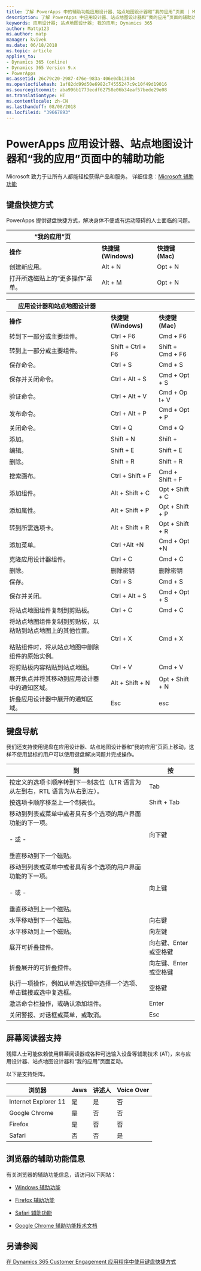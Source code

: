 ```yaml
---
title: 了解 PowerApps 中的辅助功能应用设计器、站点地图设计器和“我的应用”页面 | Microsoft Docs
description: 了解 PowerApps 中应用设计器、站点地图设计器和“我的应用”页面的辅助功能
keywords: 应用设计器; 站点地图设计器; 我的应用; Dynamics 365
author: Mattp123
ms.author: matp
manager: kvivek
ms.date: 06/18/2018
ms.topic: article
applies_to:
- Dynamics 365 (online)
- Dynamics 365 Version 9.x
- PowerApps
ms.assetid: 26c79c20-2987-476e-983a-406e0db13034
ms.openlocfilehash: 1af82dd99d50e6982c74555247c9c10f49d19016
ms.sourcegitcommit: aba996b1773ecdf62758e06b34eaf57bede29e08
ms.translationtype: HT
ms.contentlocale: zh-CN
ms.lasthandoff: 08/08/2018
ms.locfileid: "39667893"
---
```

# <a name="accessibility-in-powerapps-app-designer-site-map-designer-and-my-apps-page"></a>PowerApps 应用设计器、站点地图设计器和“我的应用”页面中的辅助功能

Microsoft 致力于让所有人都能轻松获得产品和服务。 详细信息：[Microsoft 辅助功能](http://www.microsoft.com/enable/default.aspx)  
  
  
## <a name="keyboard-shortcuts"></a>键盘快捷方式  
PowerApps 提供键盘快捷方式，解决身体不便或有运动障碍的人士面临的问题。  
  
|“我的应用”页|||  
|------------------|-|-|  
|**操作**|**快捷键 (Windows)**|**快捷键 (Mac)**|  
|创建新应用。|Alt + N|Opt + N|  
|打开所选磁贴上的“更多操作”菜单。|Alt + M|Opt + N|  


|应用设计器和站点地图设计器|||  
|----------------------------------------|-|-|  
|**操作**|**快捷键 (Windows)**|**快捷键 (Mac)**|  
|转到下一部分或主要组件。|Ctrl + F6|Cmd + F6|  
|转到上一部分或主要组件。|Shift + Ctrl + F6|Shift + Cmd + F6|  
|保存命令。|Ctrl + S|Cmd + S|  
|保存并关闭命令。|Ctrl + Alt + S|Cmd + Opt + S|  
|验证命令。|Ctrl + Alt + V|Cmd + Op t+ V|  
|发布命令。|Ctrl + Alt + P|Cmd + Opt + P|  
|关闭命令。|Ctrl + Q|Cmd + Q|  
|添加。|Shift + N|Shift +|  
|编辑。|Shift + E|Shift + E|  
|删除。|Shift + R|Shift + R|
|搜索画布。|Ctrl + Shift + F|Cmd + Shift + F|  
|添加组件。|Alt + Shift + C|Opt + Shift + C|  
|添加属性。|Alt + Shift + P|Opt + Shift + P|  
|转到所需选项卡。|Alt + Shift + R|Opt + Shift + R|  
|添加菜单。|Ctrl +Alt +N|Cmd + Opt +N|  
|克隆应用设计器组件。|Ctrl + C|Cmd + C|  
|删除。|删除密钥|删除密钥|  
|保存。|Ctrl + S|Cmd + S|  
|保存并关闭。|Ctrl + Alt + S|Cmd + Opt + S|  
|将站点地图组件复制到剪贴板。|Ctrl + C|Cmd + C|  
|将站点地图组件复制到剪贴板，以粘贴到站点地图上的其他位置。<br /><br /> 粘贴组件时，将从站点地图中删除组件的原始实例。|Ctrl + X|Cmd + X|  
|将剪贴板内容粘贴到站点地图。|Ctrl + V|Cmd + V|  
|展开焦点并将其移动到应用设计器中的通知区域。|Alt + Shift + N|Opt + Shift + N|  
|折叠应用设计器中展开的通知区域。|Esc|esc|  
  
## <a name="keyboard-navigation"></a>键盘导航  
 我们还支持使用键盘在应用设计器、站点地图设计器和“我的应用”页面上移动，这样不使用鼠标的用户可以使用键盘解决问题并完成操作。  
  
|到|按|  
|--------|-----------|  
|按定义的选项卡顺序转到下一制表位（LTR 语言为从左到右，RTL 语言为从右到左）。|Tab|  
|按选项卡顺序移至上一个制表位。|Shift + Tab|  
|移动到列表或菜单中或者具有多个选项的用户界面功能的下一项。<br /><br /> - 或 -<br /><br /> 垂直移动到下一个磁贴。|向下键|  
|移动到列表或菜单中或者具有多个选项的用户界面功能的下一项。<br /><br /> - 或 -<br /><br /> 垂直移动到上一个磁贴。|向上键|  
|水平移动到下一个磁贴。|向右键|  
|水平移动到上一个磁贴。|向左键|  
|展开可折叠控件。|向右键、Enter 或空格键|  
|折叠展开的可折叠控件。|向左键、Enter 或空格键|  
|执行一项操作，例如从单选按钮中选择一个选项、单击链接或选中复选框。|空格键|  
|激活命令栏操作，或确认添加组件。|Enter|  
|关闭警报、对话框或菜单，或取消。|Esc|  
  
## <a name="screen-reader-support"></a>屏幕阅读器支持  
 残障人士可能依赖使用屏幕阅读器或各种可选输入设备等辅助技术 (AT)，来与应用设计器、站点地图设计器和“我的应用”页面互动。  
  
 以下是支持矩阵。  
  
|浏览器|Jaws|讲述人|Voice Over|  
|-------------|----------|--------------|----------------|  
|Internet Explorer 11 |是|是|否|  
|Google Chrome |是|否|否|  
| Firefox |是|否|否|  
|Safari|否|否|是|  
  
## <a name="accessibility-info-for-browsers"></a>浏览器的辅助功能信息  
 有关浏览器的辅助功能信息，请访问以下网站：  
  
  
-   [Windows 辅助功能](http://www.microsoft.com/enable/products/ie9/default.aspx)  
  
-   [Firefox 辅助功能](http://support.mozilla.org/kb/accessibility-features-firefox-make-firefox-and-we?redirectlocale=en-US&redirectslug=accessibility)  
  
-   [Safari 辅助功能](http://www.apple.com/accessibility/)  
  
-   [Google Chrome 辅助功能技术文档](https://sites.google.com/a/chromium.org/dev/developers/design-documents/accessibility)

## <a name="see-also"></a>另请参阅

[在 Dynamics 365 Customer Engagement 应用程序中使用键盘快捷方式](https://docs.microsoft.com/en-us/dynamics365/customer-engagement/basics/keyboard-shortcuts)